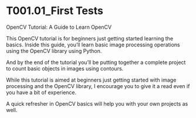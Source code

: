 # T001.01_First Tests
OpenCV Tutorial: A Guide to Learn OpenCV

This OpenCV tutorial is for beginners just getting started learning the basics. Inside this guide, you’ll learn basic image processing operations using the OpenCV library using Python.

And by the end of the tutorial you’ll be putting together a complete project to count basic objects in images using contours.

While this tutorial is aimed at beginners just getting started with image processing and the OpenCV library, I encourage you to give it a read even if you have a bit of experience.

A quick refresher in OpenCV basics will help you with your own projects as well.
